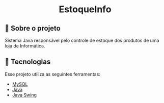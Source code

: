 <h1 align="center">EstoqueInfo</h1>



## :pushpin: Sobre o projeto
Sistema Java responsável pelo controle de estoque dos produtos de uma loja de Informática.


## 🚀 Tecnologias

Esse projeto utiliza as seguintes ferramentas:

- [MySQL](https://www.mysql.com/)
- [Java](https://expressjs.com/)
- [Java Swing](https://www.eclipse.org/windowbuilder/)

